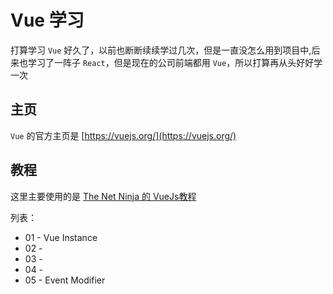 # Vue 学习

打算学习 `Vue` 好久了，以前也断断续续学过几次，但是一直没怎么用到项目中,后来也学习了一阵子 `React`，但是现在的公司前端都用 `Vue`，所以打算再从头好好学一次


## 主页

`Vue` 的官方主页是 [https://vuejs.org/](https://vuejs.org/)

## 教程

这里主要使用的是 [The Net Ninja 的 VueJs教程](https://www.youtube.com/watch?v=5LYrN_cAJoA&index=1&list=PL4cUxeGkcC9gQcYgjhBoeQH7wiAyZNrYa)

列表：

* 01 - Vue Instance
* 02 -
* 03 -
* 04 -
* 05 - Event Modifier
